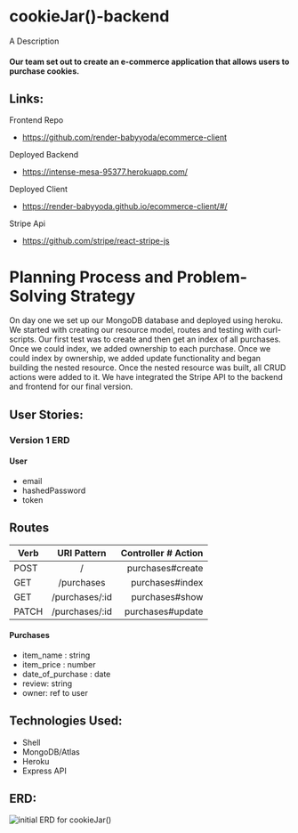 # cookieJar()-backend
A Description
#### Our team set out to create an e-commerce application that allows users to purchase cookies.

## Links:
Frontend Repo
- https://github.com/render-babyyoda/ecommerce-client

Deployed Backend
- https://intense-mesa-95377.herokuapp.com/

Deployed Client
- https://render-babyyoda.github.io/ecommerce-client/#/

Stripe Api
- https://github.com/stripe/react-stripe-js

# Planning Process and Problem-Solving Strategy
On day one we set up our MongoDB database and deployed using heroku. We started with creating our resource model, routes and testing with curl-scripts. Our first test was to create and then get an index of all purchases. Once we could index, we added ownership to each purchase. Once we could index by ownership, we added update functionality and began building the nested resource. Once the nested resource was built, all CRUD actions were added to it. We have integrated the Stripe API to the backend and frontend for our final version.

## User Stories:
### Version 1 ERD
#### User
- email
- hashedPassword
- token

## Routes
| Verb        | URI Pattern     | Controller # Action  |
| ------------- |:-------------:| -----:|
| POST      | / | purchases#create |
| GET      | /purchases      |   purchases#index |
| GET | /purchases/:id      |    purchases#show |
| PATCH | /purchases/:id      |    purchases#update |

#### Purchases
- item_name : string
- item_price : number
- date_of_purchase : date
- review: string
- owner: ref to user

## Technologies Used:
* Shell
* MongoDB/Atlas
* Heroku
* Express API


## ERD:
![initial ERD for cookieJar()](https://imgur.com/UKg30Wi.png)
